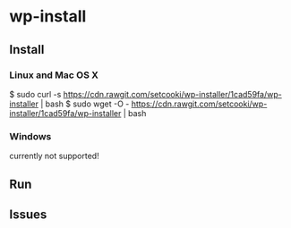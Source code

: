 # wp-install

## Install

### Linux and Mac OS X

$ sudo curl -s https://cdn.rawgit.com/setcooki/wp-installer/1cad59fa/wp-installer | bash
$ sudo wget -O - https://cdn.rawgit.com/setcooki/wp-installer/1cad59fa/wp-installer | bash

### Windows

currently not supported!

## Run

## Issues